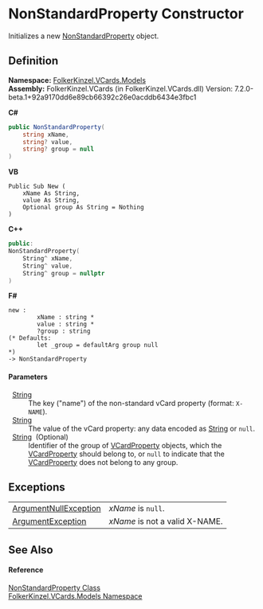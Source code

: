# NonStandardProperty Constructor


Initializes a new <a href="96debf4b-ac3d-b14a-1b24-db26564c0795.md">NonStandardProperty</a> object.



## Definition
**Namespace:** <a href="10623553-9342-5b8f-9df4-6e7d1075f3df.md">FolkerKinzel.VCards.Models</a>  
**Assembly:** FolkerKinzel.VCards (in FolkerKinzel.VCards.dll) Version: 7.2.0-beta.1+92a9170dd6e89cb66392c26e0acddb6434e3fbc1

**C#**
``` C#
public NonStandardProperty(
	string xName,
	string? value,
	string? group = null
)
```
**VB**
``` VB
Public Sub New ( 
	xName As String,
	value As String,
	Optional group As String = Nothing
)
```
**C++**
``` C++
public:
NonStandardProperty(
	String^ xName, 
	String^ value, 
	String^ group = nullptr
)
```
**F#**
``` F#
new : 
        xName : string * 
        value : string * 
        ?group : string 
(* Defaults:
        let _group = defaultArg group null
*)
-> NonStandardProperty
```



#### Parameters
<dl><dt>  <a href="https://learn.microsoft.com/dotnet/api/system.string" target="_blank" rel="noopener noreferrer">String</a></dt><dd>The key ("name") of the non-standard vCard property (format: <code>X-NAME</code>).</dd><dt>  <a href="https://learn.microsoft.com/dotnet/api/system.string" target="_blank" rel="noopener noreferrer">String</a></dt><dd>The value of the vCard property: any data encoded as <a href="https://learn.microsoft.com/dotnet/api/system.string" target="_blank" rel="noopener noreferrer">String</a> or <code>null</code>.</dd><dt>  <a href="https://learn.microsoft.com/dotnet/api/system.string" target="_blank" rel="noopener noreferrer">String</a>  (Optional)</dt><dd>Identifier of the group of <a href="e1395eb9-792c-c4d8-ee22-97939a91c58e.md">VCardProperty</a> objects, which the <a href="e1395eb9-792c-c4d8-ee22-97939a91c58e.md">VCardProperty</a> should belong to, or <code>null</code> to indicate that the <a href="e1395eb9-792c-c4d8-ee22-97939a91c58e.md">VCardProperty</a> does not belong to any group.</dd></dl>

## Exceptions
<table>
<tr>
<td><a href="https://learn.microsoft.com/dotnet/api/system.argumentnullexception" target="_blank" rel="noopener noreferrer">ArgumentNullException</a></td>
<td><em>xName</em> is <code>null</code>.</td></tr>
<tr>
<td><a href="https://learn.microsoft.com/dotnet/api/system.argumentexception" target="_blank" rel="noopener noreferrer">ArgumentException</a></td>
<td><em>xName</em> is not a valid X-NAME.</td></tr>
</table>

## See Also


#### Reference
<a href="96debf4b-ac3d-b14a-1b24-db26564c0795.md">NonStandardProperty Class</a>  
<a href="10623553-9342-5b8f-9df4-6e7d1075f3df.md">FolkerKinzel.VCards.Models Namespace</a>  
